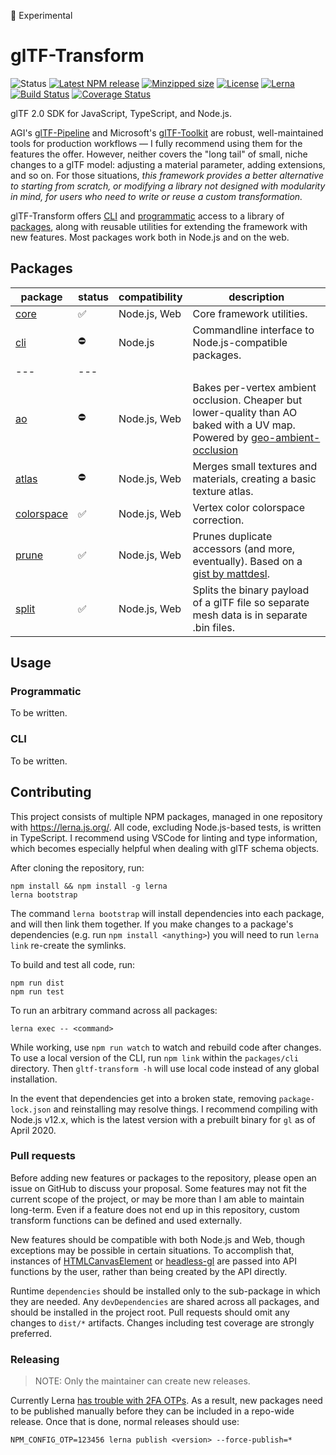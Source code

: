 🚨 Experimental

# glTF-Transform

![Status](https://img.shields.io/badge/status-experimental-orange.svg)
[![Latest NPM release](https://img.shields.io/npm/v/@gltf-transform/core.svg)](https://www.npmjs.com/package/@gltf-transform/core)
[![Minzipped size](https://badgen.net/bundlephobia/minzip/@gltf-transform/core)](https://bundlephobia.com/result?p=@gltf-transform/core)
[![License](https://img.shields.io/badge/license-MIT-007ec6.svg)](https://github.com/donmccurdy/glTF-Transform/blob/master/LICENSE)
[![Lerna](https://img.shields.io/badge/maintained%20with-lerna-007ec6.svg)](https://lerna.js.org/)
[![Build Status](https://travis-ci.com/donmccurdy/glTF-Transform.svg?branch=master)](https://travis-ci.com/donmccurdy/glTF-Transform)
[![Coverage Status](https://coveralls.io/repos/github/donmccurdy/glTF-Transform/badge.svg?branch=master)](https://coveralls.io/github/donmccurdy/glTF-Transform?branch=master)

glTF 2.0 SDK for JavaScript, TypeScript, and Node.js.

AGI's [glTF-Pipeline](https://github.com/AnalyticalGraphicsInc/gltf-pipeline/) and
Microsoft's [glTF-Toolkit](https://github.com/Microsoft/glTF-Toolkit) are robust,
well-maintained tools for production workflows — I fully recommend using them for
the features the offer. However, neither covers the "long tail" of small, niche
changes to a glTF model: adjusting a material parameter, adding extensions, and so
on. For those situations, *this framework provides a better alternative to starting
from scratch, or modifying a library not designed with modularity in mind, for users
who need to write or reuse a custom transformation.*

glTF-Transform offers [CLI](#cli) and [programmatic](#programmatic) access to a library
of [packages](#packages), along with reusable utilities for extending the framework with
new features. Most packages work both in Node.js and on the web.

## Packages

| package                           | status | compatibility | description                                                                                                                                                                     |
|-----------------------------------|--------|---------------|---------------------------------------------------------------------------------------------------------------------------------------------------------------------------------|
| [core](packages/core)             | ✅     | Node.js, Web  | Core framework utilities.                                                                                                                                                       |
| [cli](packages/cli)               | ⛔️     | Node.js       | Commandline interface to Node.js-compatible packages.                                                                                                                           |
| ---                               | ---    |               |                                                                                                                                                                                 |
| [ao](packages/ao)                 | ⛔️     | Node.js, Web  | Bakes per-vertex ambient occlusion. Cheaper but lower-quality than AO baked with a UV map. Powered by [geo-ambient-occlusion](https://github.com/wwwtyro/geo-ambient-occlusion) |
| [atlas](packages/atlas)           | ⛔     | Node.js, Web  | Merges small textures and materials, creating a basic texture atlas.                                                                                                            |
| [colorspace](packages/colorspace) | ✅     | Node.js, Web  | Vertex color colorspace correction.                                                                                                                                             |
| [prune](packages/prune)           | ✅     | Node.js, Web  | Prunes duplicate accessors (and more, eventually). Based on a [gist by mattdesl](https://gist.github.com/mattdesl/aea40285e2d73916b6b9101b36d84da8).                            |
| [split](packages/split)           | ✅     | Node.js, Web  | Splits the binary payload of a glTF file so separate mesh data is in separate .bin files.                                                                                       |

## Usage

### Programmatic

To be written.

### CLI

To be written.

## Contributing

This project consists of multiple NPM packages, managed in one repository with
https://lerna.js.org/. All code, excluding Node.js-based tests, is written in TypeScript.
I recommend using VSCode for linting and type information, which becomes especially helpful
when dealing with glTF schema objects.

After cloning the repository, run:

```
npm install && npm install -g lerna
lerna bootstrap
```

The command `lerna bootstrap` will install dependencies into each package, and will then
link them together. If you make changes to a package's dependencies (e.g. run
`npm install <anything>`) you will need to run `lerna link` re-create the symlinks.

To build and test all code, run:

```
npm run dist
npm run test
```

To run an arbitrary command across all packages:

```
lerna exec -- <command>
```

While working, use `npm run watch` to watch and rebuild code after changes. To use a local
version of the CLI, run `npm link` within the `packages/cli` directory. Then
`gltf-transform -h` will use local code instead of any global installation.

In the event that dependencies get into a broken state, removing `package-lock.json` and
reinstalling may resolve things. I recommend compiling with Node.js v12.x, which is the
latest version with a prebuilt binary for `gl` as of April 2020.

### Pull requests

Before adding new features or packages to the repository, please open an issue on GitHub to discuss
your proposal. Some features may not fit the current scope of the project, or may be more than I am
able to maintain long-term. Even if a feature does not end up in this repository, custom
transform functions can be defined and used externally.

New features should be compatible with both Node.js and Web, though exceptions may be possible in
certain situations. To accomplish that, instances of [HTMLCanvasElement](https://developer.mozilla.org/en-US/docs/Web/API/Canvas_API)
or [headless-gl](https://github.com/stackgl/headless-gl) are passed into API functions by the user,
rather than being created by the API directly.

Runtime `dependencies` should be installed only to the sub-package in which they are needed. Any
`devDependencies` are shared across all packages, and should be installed in the project root. Pull
requests should omit any changes to `dist/*` artifacts. Changes including test coverage are
strongly preferred.

### Releasing

> NOTE: Only the maintainer can create new releases.

Currently Lerna [has trouble with 2FA OTPs](https://github.com/lerna/lerna/issues/1091). As a result,
new packages need to be published manually before they can be included in a repo-wide release. Once
that is done, normal releases should use:

```shell
NPM_CONFIG_OTP=123456 lerna publish <version> --force-publish=*
```
